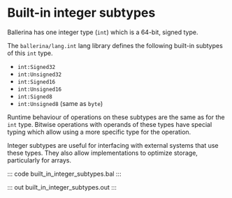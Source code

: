 # Built-in integer subtypes

Ballerina has one integer type (`int`) which is a 64-bit, signed type. 

The `ballerina/lang.int` lang library defines the following built-in subtypes of this `int` type.

- `int:Signed32`
- `int:Unsigned32`
- `int:Signed16`
- `int:Unsigned16`
- `int:Signed8`
- `int:Unsigned8` (same as `byte`)

Runtime behaviour of operations on these subtypes are the same as for the `int` type. Bitwise operations with operands of these types have special typing which allow using a more specific type for the operation.

Integer subtypes are useful for interfacing with external systems that use these types. They also allow implementations to optimize storage, particularly for arrays.

::: code built_in_integer_subtypes.bal :::

::: out built_in_integer_subtypes.out :::
